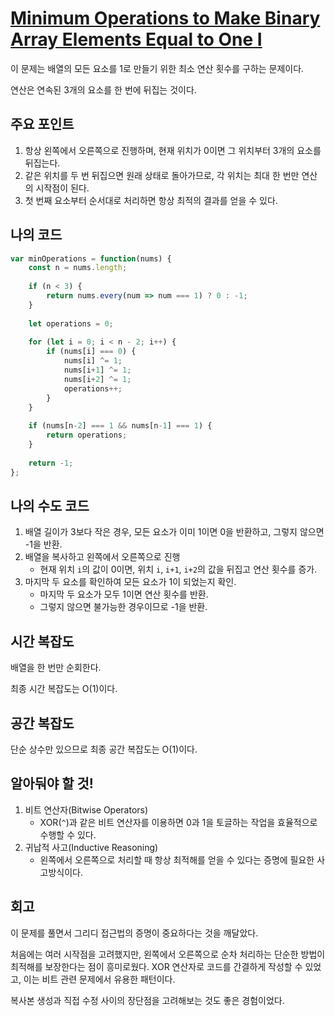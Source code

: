 # [Minimum Operations to Make Binary Array Elements Equal to One I](https://leetcode.com/problems/minimum-operations-to-make-binary-array-elements-equal-to-one-i/)

이 문제는 배열의 모든 요소를 1로 만들기 위한 최소 연산 횟수를 구하는 문제이다.

연산은 연속된 3개의 요소를 한 번에 뒤집는 것이다.

## 주요 포인트

1. 항상 왼쪽에서 오른쪽으로 진행하며, 현재 위치가 0이면 그 위치부터 3개의 요소를 뒤집는다.
2. 같은 위치를 두 번 뒤집으면 원래 상태로 돌아가므로, 각 위치는 최대 한 번만 연산의 시작점이 된다.
3. 첫 번째 요소부터 순서대로 처리하면 항상 최적의 결과를 얻을 수 있다.

## 나의 코드

```javascript
var minOperations = function(nums) {
    const n = nums.length;
    
    if (n < 3) {
        return nums.every(num => num === 1) ? 0 : -1;
    }
    
    let operations = 0;
    
    for (let i = 0; i < n - 2; i++) {
        if (nums[i] === 0) {
            nums[i] ^= 1;
            nums[i+1] ^= 1;
            nums[i+2] ^= 1;
            operations++;
        }
    }
    
    if (nums[n-2] === 1 && nums[n-1] === 1) {
        return operations;
    }
    
    return -1;
};
```

## 나의 수도 코드

1. 배열 길이가 3보다 작은 경우, 모든 요소가 이미 1이면 0을 반환하고, 그렇지 않으면 -1을 반환.
2. 배열을 복사하고 왼쪽에서 오른쪽으로 진행
    - 현재 위치 `i`의 값이 0이면, 위치 `i`, `i+1`, `i+2`의 값을 뒤집고 연산 횟수를 증가.
3. 마지막 두 요소를 확인하여 모든 요소가 1이 되었는지 확인.
    - 마지막 두 요소가 모두 1이면 연산 횟수를 반환.
    - 그렇지 않으면 불가능한 경우이므로 -1을 반환.

## 시간 복잡도

배열을 한 번만 순회한다.

최종 시간 복잡도는 O(1)이다.

## 공간 복잡도

단순 상수만 있으므로  최종 공간 복잡도는 O(1)이다.

## 알아둬야 할 것!

1. 비트 연산자(Bitwise Operators)
    - XOR(`^`)과 같은 비트 연산자를 이용하면 0과 1을 토글하는 작업을 효율적으로 수행할 수 있다.
2. 귀납적 사고(Inductive Reasoning)
    - 왼쪽에서 오른쪽으로 처리할 때 항상 최적해를 얻을 수 있다는 증명에 필요한 사고방식이다.

## 회고

이 문제를 풀면서 그리디 접근법의 증명이 중요하다는 것을 깨달았다.

처음에는 여러 시작점을 고려했지만, 왼쪽에서 오른쪽으로 순차 처리하는 단순한 방법이 최적해를 보장한다는 점이 흥미로웠다. XOR 연산자로 코드를 간결하게 작성할 수 있었고, 이는 비트 관련 문제에서 유용한 패턴이다.

복사본 생성과 직접 수정 사이의 장단점을 고려해보는 것도 좋은 경험이었다.
